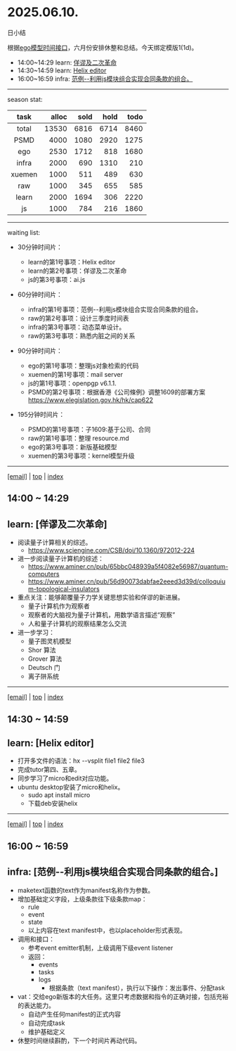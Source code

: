 # 2025.06.10.
日小结

<a id="top"></a>
根据[ego模型时间接口](https://gitee.com/hyg/blog/blob/master/timeflow.md)，六月份安排休整和总结。今天绑定模版1(1d)。

<a id="index"></a>
- 14:00~14:29	learn: [佯谬及二次革命](#20250610140000)
- 14:30~14:59	learn: [Helix editor](#20250610143000)
- 16:00~16:59	infra: [范例--利用js模块组合实现合同条款的组合。](#20250610160000)

---
season stat:

| task | alloc | sold | hold | todo |
| :---: | ---: | ---: | ---: | ---: |
| total | 13530 | 6816 | 6714 | 8460 |
| PSMD | 4000 | 1080 | 2920 | 1275 |
| ego | 2530 | 1712 | 818 | 1680 |
| infra | 2000 | 690 | 1310 | 210 |
| xuemen | 1000 | 511 | 489 | 630 |
| raw | 1000 | 345 | 655 | 585 |
| learn | 2000 | 1694 | 306 | 2220 |
| js | 1000 | 784 | 216 | 1860 |

---
waiting list:


- 30分钟时间片：
  - learn的第1号事项：Helix editor
  - learn的第2号事项：佯谬及二次革命
  - js的第3号事项：ai.js

- 60分钟时间片：
  - infra的第1号事项：范例--利用js模块组合实现合同条款的组合。
  - raw的第2号事项：设计三季度时间表
  - infra的第3号事项：动态菜单设计。
  - raw的第3号事项：熟悉内脏之间的关系

- 90分钟时间片：
  - ego的第1号事项：整理js对象检索的代码
  - xuemen的第1号事项：mail server
  - js的第1号事项：openpgp v6.1.1.
  - PSMD的第2号事项：根据香港《公司條例》调整1609的部署方案 https://www.elegislation.gov.hk/hk/cap622

- 195分钟时间片：
  - PSMD的第1号事项：子1609:基于公司、合同
  - raw的第1号事项：整理 resource.md
  - ego的第3号事项：新版基础模型
  - xuemen的第3号事项：kernel模型升级

---
<a href="mailto:huangyg@mars22.com?subject=关于2025.06.10.[佯谬及二次革命]任务&body=日期: 2025.06.10.%0D%0A序号: 4%0D%0A手稿:../../draft/2025/20250610.01.md%0D%0A---请勿修改邮件主题及以上内容 从下一行开始写您的想法---%0D%0A">[email]</a> | [top](#top) | [index](#index)
<a id="20250610140000"></a>
## 14:00 ~ 14:29
## learn: [佯谬及二次革命]

- 阅读量子计算相关的综述。
	- https://www.sciengine.com/CSB/doi/10.1360/972012-224
- 进一步阅读量子计算机的综述：
	- https://www.aminer.cn/pub/65bbc048939a5f4082e56987/quantum-computers
	- https://www.aminer.cn/pub/56d90073dabfae2eeed3d39d/colloquium-topological-insulators
- 重点关注：能够颠覆量子力学关键思想实验和佯谬的新进展。
	- 量子计算机作为观察者
	- 观察者的大脑视为量子计算机，用数学语言描述“观察”
	- 人和量子计算机的观察结果怎么交流
- 进一步学习：
	- 量子图灵机模型
	- Shor 算法
	- Grover 算法
	- Deutsch 门
	- 离子阱系统

---
<a href="mailto:huangyg@mars22.com?subject=关于2025.06.10.[Helix editor]任务&body=日期: 2025.06.10.%0D%0A序号: 5%0D%0A手稿:../../draft/2025/20250610.02.md%0D%0A---请勿修改邮件主题及以上内容 从下一行开始写您的想法---%0D%0A">[email]</a> | [top](#top) | [index](#index)
<a id="20250610143000"></a>
## 14:30 ~ 14:59
## learn: [Helix editor]

- 打开多文件的语法：hx --vsplit file1 file2 file3
- 完成tutor第四、五章。
- 同步学习了micro和edit对应功能。
- ubuntu desktop安装了micro和helix。
	- sudo apt install micro
	- 下载deb安装helix

---
<a href="mailto:huangyg@mars22.com?subject=关于2025.06.10.[范例--利用js模块组合实现合同条款的组合。]任务&body=日期: 2025.06.10.%0D%0A序号: 7%0D%0A手稿:../../draft/2025/20250610.03.md%0D%0A---请勿修改邮件主题及以上内容 从下一行开始写您的想法---%0D%0A">[email]</a> | [top](#top) | [index](#index)
<a id="20250610160000"></a>
## 16:00 ~ 16:59
## infra: [范例--利用js模块组合实现合同条款的组合。]

- maketext函数的text作为manifest名称作为参数。
- 增加基础定义字段，上级条款往下级条款map：
	- rule
	- event
	- state
	- 以上内容在text manifest中，也以placeholder形式表现。
- 调用和接口：
	- 参考event emitter机制，上级调用下级event listener
	- 返回：
		- events
		- tasks
		- logs
			- 根据条款（text manifest），执行以下操作：发出事件、分配task
- vat：交给ego新版本的大任务。这里只考虑数据和指令的正确对接，包括充裕的表达能力。
	- 自动产生任何manifest的正式内容
	- 自动完成task
	- 维护基础定义
- 休整时间继续斟酌，下一个时间片再动代码。
